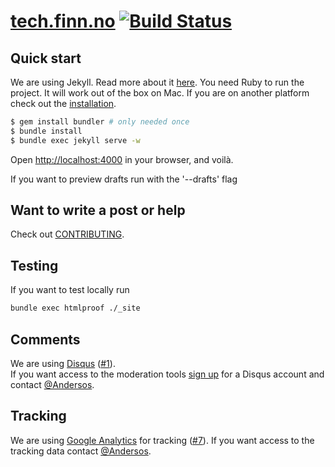 # [tech.finn.no](http://tech.finn.no) [![Build Status](https://travis-ci.org/finn-no/tech.finn.no.svg)](https://travis-ci.org/finn-no/tech.finn.no)

## Quick start

We are using Jekyll. Read more about it [here](http://jekyllrb.com/).
You need Ruby to run the project. It will work out of the box on Mac.
If you are on another platform check out the [installation](http://jekyllrb.com/docs/installation/).

```sh
$ gem install bundler # only needed once
$ bundle install
$ bundle exec jekyll serve -w
```

Open <http://localhost:4000> in your browser, and voilà.

If you want to preview drafts run with the '--drafts' flag

## Want to write a post or help
Check out [CONTRIBUTING](CONTRIBUTING.md).

## Testing
If you want to test locally run

```bash
bundle exec htmlproof ./_site
```

## Comments
We are using [Disqus](https://disqus.com/) ([#1](https://github.com/finn-no/tech.finn.no/issues/1)).  
If you want access to the moderation tools [sign up](https://disqus.com/profile/signup/) for a Disqus account and contact [@Andersos](https://github.com/Andersos).

## Tracking
We are using [Google Analytics](http://www.google.com/analytics/) for tracking ([#7](https://github.com/finn-no/tech.finn.no/issues/7)). If you want access to the tracking data contact [@Andersos](https://github.com/Andersos).

